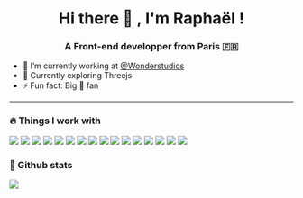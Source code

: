 <h1 align="center">Hi there 👋  , I'm Raphaël !</h1>
<h3 align="center">A Front-end developper from Paris 🇫🇷</h3>

- 🌱 I’m currently working at <a href="https://www.wonderstudios.com" target="_blank">@Wonderstudios</a>
- 🚀 Currently exploring Threejs
- ⚡ Fun fact: Big 🍔 fan

------
### 🔥 Things I work with

<p>
    <img src="https://img.shields.io/badge/Babel-F9DC3E?style=flat-square&logo=babel&logoColor=black" />
    <img src="https://img.shields.io/badge/Node.js-339933?style=flat-square&logo=nodedotjs&logoColor=white" />
    <img src="https://img.shields.io/badge/React-20232A?style=flat-square&logo=react&logoColor=61DAFB" />
    <img src="https://img.shields.io/badge/ThreeJs-black?style=flat-square&logo=three.js&logoColor=white" />
    <img src="https://img.shields.io/badge/Webpack-8DD6F9?style=flat-square&logo=Webpack&logoColor=white" />
    <img src="https://img.shields.io/badge/Vue.js-35495E?style=flat-square&logo=vuedotjs&logoColor=4FC08D" />
    <img src="https://img.shields.io/badge/Yarn-2C8EBB?style=flat-square&logo=yarn&logoColor=white" />
    <img src="https://img.shields.io/badge/GitHub-100000?style=flat-square&logo=github&logoColor=white" />
    <img src="https://img.shields.io/badge/Sass-CC6699?style=flat-square&logo=sass&logoColor=white" />
    <img src="https://img.shields.io/badge/TypeScript-007ACC?style=flat-square&logo=typescript&logoColor=white" />
    <img src="https://img.shields.io/badge/JavaScript-323330?style=flat-square&logo=javascript&logoColor=F7DF1E" />
    <img src="https://img.shields.io/badge/Postman-FF6C37?style=flat-square&logo=Postman&logoColor=white" />
    <img src="https://img.shields.io/badge/mac%20os-000000?style=flat-square&logo=apple&logoColor=white" />
    <img src="https://img.shields.io/badge/Windows-0078D6?style=flat-square&logo=windows&logoColor=white" />
    <img src="https://img.shields.io/badge/npm-CB3837?style=flat-square&logo=npm&logoColor=white" />
    <img src="https://img.shields.io/badge/Netlify-00C7B7?style=flat-square&logo=netlify&logoColor=white" />
</p>

### 📝 Github stats

<p>
    <a href="https://github.com/antonkomarev/github-profile-views-counter">
        <img src="https://komarev.com/ghpvc/?username=your-github-username&style=flat-square">
    </a>
</p>